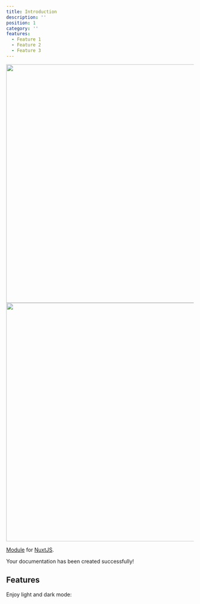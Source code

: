 ```yaml
---
title: Introduction
description: ''
position: 1
category: ''
features:
  - Feature 1
  - Feature 2
  - Feature 3
---
```


<img src="~/static/preview.png" class="light-img" width="1280" height="640" alt=""/>
<img src="~/static/preview-dark.png" class="dark-img" width="1280" height="640" alt=""/>

[Module]() for [NuxtJS](https://nuxtjs.org).

<alert type="success">

Your documentation has been created successfully!

</alert>

## Features

<list :items="features"></list>

<p class="flex items-center">Enjoy light and dark mode:&nbsp;<app-color-switcher class="inline-flex ml-2"></app-color-switcher></p>
